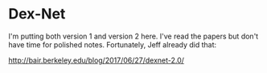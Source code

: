 # Dex-Net

I'm putting both version 1 and version 2 here. I've read the papers but don't
have time for polished notes. Fortunately, Jeff already did that:

http://bair.berkeley.edu/blog/2017/06/27/dexnet-2.0/
